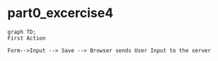 # part0_excercise4
```mermaid
graph TD;
First Action

Form-->Input --> Save --> Browser sends User Input to the server
```
